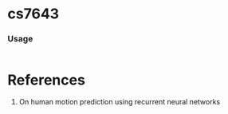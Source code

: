# cs7643


### Usage 

```
```


# References
1. On human motion prediction using recurrent neural networks
